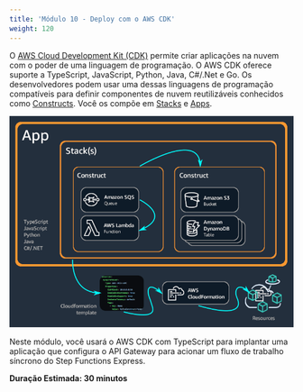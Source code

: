 ```yaml
---
title: 'Módulo 10 - Deploy com o AWS CDK'
weight: 120
---
```


O [AWS Cloud Development Kit (CDK)](https://docs.aws.amazon.com/cdk/v2/guide/home.html) permite criar aplicações na nuvem com o poder de uma linguagem de programação. O AWS CDK oferece suporte a TypeScript, JavaScript, Python, Java, C#/.Net e Go. Os desenvolvedores podem usar uma dessas linguagens de programação compatíveis para definir componentes de nuvem reutilizáveis ​​conhecidos como [Constructs](https://docs.aws.amazon.com/cdk/v2/guide/constructs.html). Você os compõe em [Stacks](https://docs.aws.amazon.com/cdk/v2/guide/stacks.html) e [Apps](https://docs.aws.amazon.com/cdk/v2/guide/apps.html).

![diagrama AWS CDK](/static/img/module-10/AppStacks.png)

Neste módulo, você usará o AWS CDK com TypeScript para implantar uma aplicação que configura o API Gateway para acionar um fluxo de trabalho síncrono do Step Functions Express.

**Duração Estimada: 30 minutos**